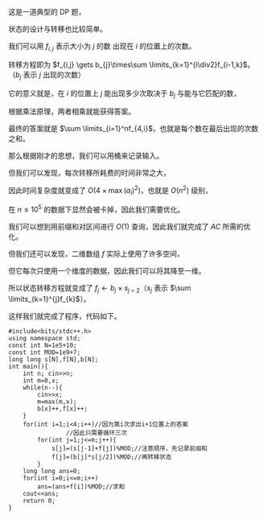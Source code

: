 这是一道典型的 DP 题，

状态的设计与转移也比较简单。

我们可以用 $f_{i,j}$ 表示大小为 $j$ 的数 出现在 $i$ 的位置上的次数。

转移方程即为 $f_{i,j} \gets  b_{j}\times\sum \limits_{k=1}^{i\div2}f_{i-1,k}$。（$b_{j}$ 表示  $j$ 出现的次数）

它的意义就是，在 $i$ 的位置上 $j$ 能出现多少次取决于 $b_j$ 与能与它匹配的数，

根据乘法原理，两者相乘就能获得答案。

最终的答案就是 $\sum \limits_{i=1}^nf_{4,i}$，也就是每个数在最后出现的次数之和。

那么根据刚才的思想，我们可以用桶来记录输入。

但我们可以发现，每次转移所耗费的时间非常之大，

因此时间复杂度就变成了 $O(4\times \max(a_i)^2)$，也就是 $O(n^2)$ 级别，

在 $n\le 10^5$ 的数据下显然会被卡掉，因此我们需要优化。

我们可以想到用前缀和对区间进行 $O(1)$ 查询，因此我们就完成了 $AC$ 所需的优化。

但我们还可以发现，二维数组 $f$ 实际上使用了许多空间，

但它每次只使用一个维度的数据，因此我们可以将其降至一维。

所以状态转移方程就变成了 $f_{j} \gets  b_{j}\times s_{j \div 2}$（$s_{j}$ 表示 $\sum \limits_{k=1}^{j}f_{k}$）。

这样我们就完成了程序，代码如下。

```
#include<bits/stdc++.h>
using namespace std;
const int N=1e5+10;
const int MOD=1e9+7;
long long s[N],f[N],b[N];
int main(){
    int n; cin>>n;
    int m=0,x;
    while(n--){
        cin>>x;
        m=max(m,x);
        b[x]++,f[x]++;
    }
    for(int i=1;i<4;i++)//因为第i次求出i+1位置上的答案
    			//因此只需要循环三次
        for(int j=1;j<=m;j++){
            s[j]=(s[j-1]+f[j])%MOD;//注意顺序，先记录前缀和
            f[j]=(b[j]*s[j/2])%MOD;//再转移状态
        }
    long long ans=0;
    for(int i=0;i<=m;i++)
        ans=(ans+f[i])%MOD;//求和
    cout<<ans;
    return 0;
}

```